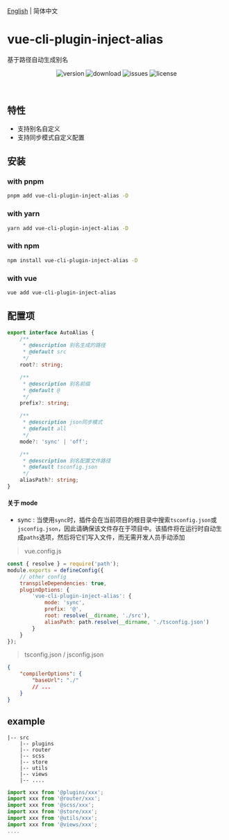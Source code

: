 [English](https://github.com/jwyGithub/vue-cli-plugin-inject-alias) | 简体中文

# vue-cli-plugin-inject-alias

基于路径自动生成别名

<p align="center">
  <img src="https://img.shields.io/npm/v/vue-cli-plugin-inject-alias" alt='version'>
  <img src="https://img.shields.io/npm/dm/vue-cli-plugin-inject-alias" alt='download'>
  <img src="https://img.shields.io/github/issues/jwyGithub/vue-cli-plugin-inject-alias" alt='issues'>
  <img src="https://img.shields.io/github/license/jwyGithub/vue-cli-plugin-inject-alias" alt='license'>
</p>
<br />

## 特性

-   支持别名自定义
-   支持同步模式自定义配置

## 安装

### with pnpm

```sh
pnpm add vue-cli-plugin-inject-alias -D
```

### with yarn

```sh
yarn add vue-cli-plugin-inject-alias -D
```

### with npm

```sh
npm install vue-cli-plugin-inject-alias -D
```

### with vue

```sh
vue add vue-cli-plugin-inject-alias
```

## 配置项

```typescript
export interface AutoAlias {
    /**
     * @description 别名生成的路径
     * @default src
     */
    root?: string;

    /**
     * @description 别名前缀
     * @default @
     */
    prefix?: string;

    /**
     * @description json同步模式
     * @default all
     */
    mode?: 'sync' | 'off';

    /**
     * @description 别名配置文件路径
     * @default tsconfig.json
     */
    aliasPath?: string;
}
```

#### 关于 mode

-   sync : 当使用`sync`时，插件会在当前项目的根目录中搜索`tsconfig.json`或`jsconfig.json`，因此请确保该文件存在于项目中。该插件将在运行时自动生成`paths`选项，然后将它们写入文件，而无需开发人员手动添加

> vue.config.js

```javascript
const { resolve } = require('path');
module.exports = defineConfig({
    // other config
    transpileDependencies: true,
    pluginOptions: {
        'vue-cli-plugin-inject-alias': {
            mode: 'sync',
            prefix: '@',
            root: resolve(__dirname, './src'),
            aliasPath: path.resolve(__dirname, './tsconfig.json')
        }
    }
});
```

> tsconfig.json / jsconfig.json

```json
{
    "compilerOptions": {
        "baseUrl": "./"
        // ...
    }
}
```

## example

    |-- src
        |-- plugins
        |-- router
        |-- scss
        |-- store
        |-- utils
        |-- views
        |-- ....

```javascript
import xxx from '@plugins/xxx';
import xxx from '@router/xxx';
import xxx from '@scss/xxx';
import xxx from '@store/xxx';
import xxx from '@utils/xxx';
import xxx from '@views/xxx';
....
```

